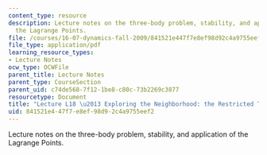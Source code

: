 ```yaml
---
content_type: resource
description: Lecture notes on the three-body problem, stability, and application of
  the Lagrange Points.
file: /courses/16-07-dynamics-fall-2009/841521e447f7e8ef98d92c4a9755eef2_MIT16_07F09_Lec18.pdf
file_type: application/pdf
learning_resource_types:
- Lecture Notes
ocw_type: OCWFile
parent_title: Lecture Notes
parent_type: CourseSection
parent_uid: c74de568-7f12-1be8-c80c-73b2269c3877
resourcetype: Document
title: "Lecture L18 \u2013 Exploring the Neighborhood: the Restricted Three-Body Problem"
uid: 841521e4-47f7-e8ef-98d9-2c4a9755eef2
---
```

Lecture notes on the three-body problem, stability, and application of the Lagrange Points.

